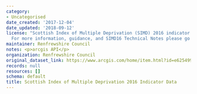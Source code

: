 ```yaml
---
category:
- Uncategorised
date_created: '2017-12-04'
date_updated: '2018-09-12'
license: "Scottish Index of Multiple Deprivation (SIMD) 2016 indicator data for Renfrewshire.\_\
  For more information, guidance, and SIMD16 Technical Notes please go to\_http://www.gov.scot/SIMD"
maintainer: Renfrewshire Council
notes: <p>arcgis API</p>
organization: Renfrewshire Council
original_dataset_link: https://www.arcgis.com/home/item.html?id=e6254992c57f4f65b57e45d847dae0ac
records: null
resources: []
schema: default
title: Scottish Index of Multiple Deprivation 2016 Indicator Data
---
```

